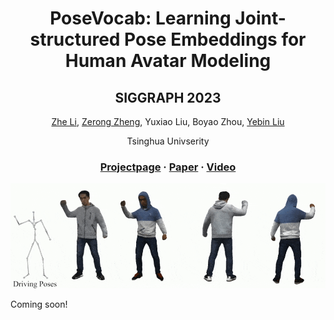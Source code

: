 
<div align="center">

# <b>PoseVocab</b>: Learning Joint-structured Pose Embeddings for Human Avatar Modeling

<h2>SIGGRAPH 2023</h2>

[Zhe Li](https://lizhe00.github.io/), [Zerong Zheng](https://zhengzerong.github.io/), Yuxiao Liu, Boyao Zhou, [Yebin Liu](https://www.liuyebin.com)

Tsinghua Univserity

### [Projectpage](https://lizhe00.github.io/projects/posevocab/) · [Paper](https://arxiv.org/pdf/2304.13006.pdf) · [Video](https://youtu.be/L-kg74A6yNc)

</div>

<p align="center">
    <img src="assets/teaser.gif">
</p>

Coming soon!

